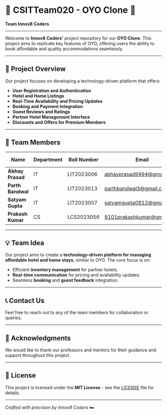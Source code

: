 # 🏨 CSITTeam020 - OYO Clone 🏨

**Team Innov8 Coders**

---

Welcome to **Innov8 Coders'** project repository for our **OYO Clone**. This project aims to replicate key features of OYO, offering users the ability to book affordable and quality accommodations seamlessly.

---

## 📌 Project Overview

Our project focuses on developing a technology-driven platform that offers:

- **User Registration and Authentication**
- **Hotel and Home Listings**
- **Real-Time Availability and Pricing Updates**
- **Booking and Payment Integration**
- **Guest Reviews and Ratings**
- **Partner Hotel Management Interface**
- **Discounts and Offers for Premium Members**

---

## 👥 Team Members

| **Name**            | **Department** | **Roll Number** | **Email**                          | **GitHub Username**                |
|---------------------|----------------|-----------------|------------------------------------|------------------------------------|
| **Abhay Prasad**     | IT             | LIT2023006      | abhayprasad9494@gmail.com          | [abhay9494](https://github.com/abhay9494) |
| **Parth Bandwal**    | IT             | LIT2023013      | parthbandwal3@gmail.com            | [parrth20](https://github.com/parrth20)   |
| **Satyam Gupta**     | IT             | LIT2023007      | satyamgupta0812@gmail.com          | [satyamgupta08](https://github.com/satyamgupta08) |
| **Prakash Kumar**    | CS             | LCS2023056      | 9101prakashkumar@gmail.com         | [Prakashkumar88](https://github.com/Prakashkumar88) |

---

## 💡 Team Idea

Our project aims to create a **technology-driven platform for managing affordable hotel and home stays**, similar to OYO. The core focus is on:

- Efficient **inventory management** for partner hotels.
- **Real-time communication** for pricing and availability updates.
- Seamless **booking** and **guest feedback** integration.

---

## 📞 Contact Us

Feel free to reach out to any of the team members for collaboration or queries.

---

## 🎉 Acknowledgments

We would like to thank our professors and mentors for their guidance and support throughout this project.

---

## 📄 License

This project is licensed under the **MIT License** - see the [LICENSE](LICENSE) file for details.

---

*Crafted with precision by Innov8 Coders* 🛏️
